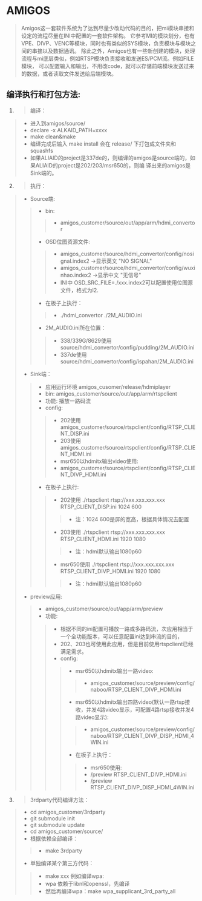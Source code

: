 # AMIGOS
> Amigos这一套软件系统为了达到尽量少改动代码的目的，把mi模块串接和设定的流程尽量在INI中配置的一套软件架构。
> 它参考MI的模块划分，也有VPE、DIVP、VENC等模块，同时也有类似的SYS模块，负责模块与模块之间的串接以及数据通讯。
> 除此之外，Amigos也有一些新创建的模块，处理流程与mi底层类似，例如RTSP模块负责接收和发送ES/PCM流。例如FILE模块，
> 可以配置输入和输出，不用改code，就可以存储前端模块发送过来的数据，或者读取文件发送给后端模块。
## 编译执行和打包方法:
1. > 编译：
> + 进入到amigos/source/
> + declare -x ALKAID_PATH=xxxx
> + make clean&make
> + 编译完成后输入 make install 会在 release/ 下打包成文件夹和squashfs
> + 如果ALIAID的project是337de的，则编译的amigos是source端的，如果ALIAID的project是202/203/msr650的，则编
译出来的amigos是Sink端的。
2. >执行：
> + Source端:
>> + bin:
>>> + amigos_customer/source/out/app/arm/hdmi_convertor
>> + OSD位图资源文件:
>>> + amigos_customer/source/hdmi_convertor/config/nosignal.index2 ->显示英文 "NO SIGNAL"
>>> + amigos_customer/source/hdmi_convertor/config/wuxinhao.index2 ->显示中文 "无信号"
>>> + INI中 OSD_SRC_FILE=./xxx.index2可以配置使用位图源文件，格式为I2.
>> + 在板子上执行：
>>> + ./hdmi_convertor ./2M_AUDIO.ini
>> + 2M_AUDIO.ini所在位置：
>>> + 338/339G/8629使用source/hdmi_convertor/config/pudding/2M_AUDIO.ini
>>> + 337de使用source/hdmi_convertor/config/ispahan/2M_AUDIO.ini
> + Sink端：
>> + 应用运行环境 amigos_cusomer/release/hdmiplayer
>> + bin: amigos_customer/source/out/app/arm/rtspclient
>> + 功能: 播放一路码流
>> + config:
>>> + 202使用 amigos_customer/source/rtspclient/config/RTSP_CLIENT_DISP.ini
>>> + 203使用 amigos_customer/source/rtspclient/config/RTSP_CLIENT_HDMI.ini
>>> + msr650以hdmitx输出video使用:
>>> + amigos_customer/source/rtspclient/config/RTSP_CLIENT_DIVP_HDMI.ini
>> + 在板子上执行:
>>> + 202使用 ./rtspclient rtsp://xxx.xxx.xxx.xxx RTSP_CLIENT_DISP.ini 1024 600
>>>> + 注：1024 600是屏的宽高，根据具体情况去配置
>>> + 203使用 ./rtspclient rtsp://xxx.xxx.xxx.xxx RTSP_CLIENT_HDMI.ini 1920 1080
>>>> + 注：hdmi默认输出1080p60
>>> + msr650使用 ./rtspclient rtsp://xxx.xxx.xxx.xxx RTSP_CLIENT_DIVP_HDMI.ini 1920 1080
>>>> + 注：hdmi默认输出1080p60			
> + preview应用:
>> + amigos_customer/source/out/app/arm/preview
>> + 功能:
>>> + 根据不同的ini配置可播放一路或多路码流，次应用相当于一个全功能版本，可以任意配置ini达到串流的目的，
>>> + 202、203也可使用此应用，但是目前使用rtspclient已经满足需求。
>>> + config:
>>>> + msr650以hdmitx输出一路video:
>>>>> + amigos_customer/source/preview/config/naboo/RTSP_CLIENT_DIVP_HDMI.ini
>>>> + msr650以hdmitx输出四路video(默认一路rtsp接收，并发4路video显示，可配置4路rtsp接收并发4路video显示):
>>>>> + amigos_customer/source/preview/config/naboo/RTSP_CLIENT_DIVP_DISP_HDMI_4WIN.ini
>>>> + 在板子上执行：
>>>>> + msr650使用:
>>>>> + /preview RTSP_CLIENT_DIVP_HDMI.ini
>>>>> + /preview RTSP_CLIENT_DIVP_DISP_HDMI_4WIN.ini
3. >3rdparty代码编译方法：
> + cd amigos_customer/3rdparty
> + git submodule init
> + git submodule update
> + cd amigos_customer/source/
> + 根据依赖全部编译：
>> + make 3rdparty
> + 单独编译某个第三方代码：
>> + make xxx 例如编译wpa:
>> + wpa 依赖于libnl和openssl，先编译
>> + 然后再编译wpa：make wpa_supplicant_3rd_party_all

